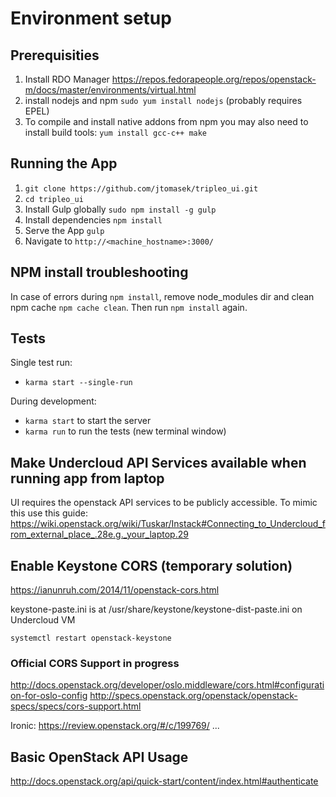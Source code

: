 # Environment setup

## Prerequisities

1. Install RDO Manager https://repos.fedorapeople.org/repos/openstack-m/docs/master/environments/virtual.html
2. install nodejs and npm ```sudo yum install nodejs``` (probably requires EPEL)
3. To compile and install native addons from npm you may also need to install build tools:
   ```yum install gcc-c++ make```


## Running the App

1. ```git clone https://github.com/jtomasek/tripleo_ui.git```
2. ```cd tripleo_ui```
3. Install Gulp globally ```sudo npm install -g gulp```
4. Install dependencies ```npm install```
5. Serve the App ```gulp```
6. Navigate to ```http://<machine_hostname>:3000/```

## NPM install troubleshooting

In case of errors during ```npm install```, remove node_modules dir and clean npm cache
```npm cache clean```. Then run ```npm install``` again.

## Tests

Single test run:

- ```karma start --single-run```

During development:

- ```karma start``` to start the server
- ```karma run``` to run the tests (new terminal window)


## Make Undercloud API Services available when running app from laptop

UI requires the openstack API services to be publicly accessible. To mimic this use this guide:
https://wiki.openstack.org/wiki/Tuskar/Instack#Connecting_to_Undercloud_from_external_place_.28e.g._your_laptop.29


## Enable Keystone CORS (temporary solution)

https://ianunruh.com/2014/11/openstack-cors.html

keystone-paste.ini is at /usr/share/keystone/keystone-dist-paste.ini
on Undercloud VM

```systemctl restart openstack-keystone```


### Official CORS Support in progress

http://docs.openstack.org/developer/oslo.middleware/cors.html#configuration-for-oslo-config
http://specs.openstack.org/openstack/openstack-specs/specs/cors-support.html

Ironic: https://review.openstack.org/#/c/199769/
...


## Basic OpenStack API Usage

http://docs.openstack.org/api/quick-start/content/index.html#authenticate
